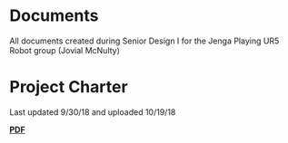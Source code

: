 # Documents
All documents created during Senior Design I for the Jenga Playing UR5 Robot group (Jovial McNulty)

# Project Charter
Last updated 9/30/18 and uploaded 10/19/18

[**PDF**](https://github.com/jovialmcnulty/Documents/blob/master/Project%20Charter%20LaTeX/project_charter_latex.pdf)
